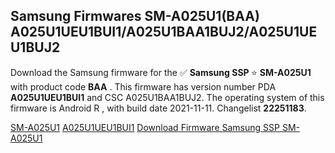 <h2>Samsung Firmwares SM-A025U1(BAA) A025U1UEU1BUI1/A025U1BAA1BUJ2/A025U1UEU1BUJ2</h2>
Download the Samsung firmware for the ✅ <strong>Samsung SSP </strong> ⭐ <strong>SM-A025U1</strong> with product code <strong>BAA</strong> . This firmware has version number PDA <strong>A025U1UEU1BUI1</strong> and CSC A025U1BAA1BUJ2. The operating system of this firmware is Android R , with build date 2021-11-11. Changelist <strong>22251183</strong>.


[SM-A025U1](https://samfirm.shop/samsung/model/SM-A025U1)
[A025U1UEU1BUI1](https://samfirm.shop/samsung/pda/A025U1UEU1BUI1)
[Download Firmware Samsung SSP SM-A025U1](https://samfirm.shop/samsung/firmware/473712)
